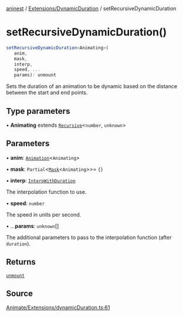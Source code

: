 [aninest](../../../index.md) / [Extensions/DynamicDuration](../index.md) / setRecursiveDynamicDuration

# setRecursiveDynamicDuration()

```ts
setRecursiveDynamicDuration<Animating>(
   anim, 
   mask, 
   interp, 
   speed, ...
   params): unmount
```

Sets the duration of an animation to be dynamic based on the distance between
the start and end points.

## Type parameters

• **Animating** extends [`Recursive`](../../../RecursiveHelpers/type-aliases/Recursive.md)\<`number`, `unknown`\>

## Parameters

• **anim**: [`Animation`](../../../AnimatableTypes/type-aliases/Animation.md)\<`Animating`\>

• **mask**: `Partial`\<[`Mask`](../../../RecursiveHelpers/type-aliases/Mask.md)\<`Animating`\>\>= `{}`

• **interp**: [`InterpWithDuration`](../type-aliases/InterpWithDuration.md)

The interpolation function to use.

• **speed**: `number`

The speed in units per second.

• ...**params**: `unknown`[]

The additional parameters to pass to the interpolation
function (after `duration`).

## Returns

[`unmount`](../../../Extension/type-aliases/unmount.md)

## Source

[Animate/Extensions/dynamicDuration.ts:61](https://github.com/zphrs/aninest/blob/37209a6/src/Animate/Extensions/dynamicDuration.ts#L61)
